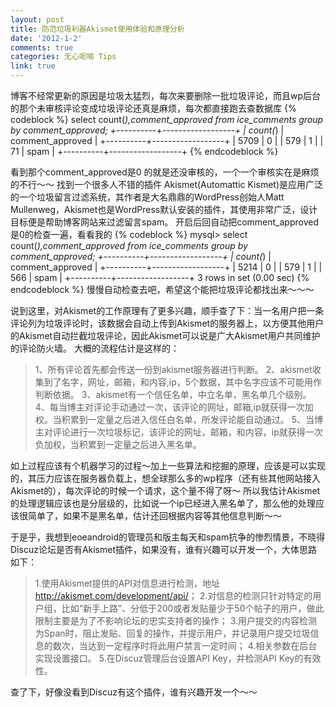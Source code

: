 ```yaml
---
layout: post
title: 防范垃圾利器Akismet使用体验和原理分析
date: '2012-1-2'
comments: true
categories: 无心呢喃 Tips
link: true
---
```

博客不经常更新的原因是垃圾太猛烈，每次来要删除一批垃圾评论，而且wp后台的那个未审核评论变成垃圾评论还真是麻烦，每次都直接跑去查数据库
{% codeblock %}
select count(*),comment_approved from ice_comments group by comment_approved;
+----------+------------------+
| count(*) | comment_approved |
+----------+------------------+
|     5709 | 0                | 
|      579 | 1                | 
|       71 | spam             | 
+----------+------------------+
{% endcodeblock %}

看到那个comment_approved是0 的就是还没审核的，一个一个审核实在是麻烦的不行～～
找到一个很多人不错的插件 Akismet(Automattic Kismet)是应用广泛的一个垃圾留言过滤系统，其作者是大名鼎鼎的WordPress创始人Matt Mullenweg，Akismet也是WordPress默认安装的插件，其使用非常广泛，设计目标便是帮助博客网站来过滤留言spam。
开启后回自动把comment_approved是0的检查一遍，看看我的
{% codeblock %} 
mysql> select count(*),comment_approved from ice_comments group by comment_approved;
+----------+------------------+
| count(*) | comment_approved |
+----------+------------------+
|     5214 | 0                | 
|      579 | 1                | 
|      566 | spam             | 
+----------+------------------+
3 rows in set (0.00 sec)
{% endcodeblock %}
慢慢自动检查去吧，希望这个能把垃圾评论都找出来～～～

说到这里，对Akismet的工作原理有了更多兴趣，顺手查了下：当一名用户把一条评论列为垃圾评论时，该数据会自动上传到Akismet的服务器上，以方便其他用户的Akismet自动拦截垃圾评论，因此Akismet可以说是广大Akismet用户共同维护的评论防火墙。
大概的流程估计是这样的：

<blockquote>1、所有评论首先都会传送一份到akismet服务器进行判断。
2、akismet收集到了名字，网址，邮箱，和内容,ip，5个数据，其中名字应该不可能用作判断依据。
3、akismet有一个信任名单，中立名单，黑名单几个级别。
4、每当博主对评论手动通过一次，该评论的网址，邮箱,ip就获得一次加权。当积累到一定量之后进入信任白名单，所发评论能自动通过。
5、当博主对评论进行一次垃圾标记，该评论的网址，邮箱，和内容，ip就获得一次负加权，当积累到一定量之后进入黑名单。</blockquote>


如上过程应该有个机器学习的过程～加上一些算法和挖掘的原理，应该是可以实现的，其压力应该在服务器负载上，想全球那么多的wp程序（还有些其他网站接入Akismet的），每次评论的时候一个请求，这个量不得了呀～ 所以我估计Akismet的处理逻辑应该也是分层级的，比如说一个ip已经进入黑名单了，那么他的处理应该很简单了，如果不是黑名单，估计还回根据内容等其他信息判断～～

于是乎，我想到eoeandroid的管理员和版主每天和spam抗争的惨烈情景，不晓得Discuz论坛是否有Akismet插件，如果没有，谁有兴趣可以开发一个，大体思路如下：
<blockquote>
1.使用Akismet提供的API对信息进行检测，地址 <a href="http://akismet.com/development/api/">http://akismet.com/development/api/</a>；
2.对信息的检测只针对特定的用户组，比如“新手上路”、分低于200或者发贴量少于50个帖子的用户，做此限制主要是为了不影响论坛的忠实支持者的操作；
3.用户提交的内容检测为Span时，阻止发贴、回复的操作，并提示用户，并记录用户提交垃圾信息的数次，当达到一定程序时将此用户禁言一定时间；
4.相关参数在后台实现设置接口。
5.在Discuz管理后台设置API Key，并检测API Key的有效性。
</blockquote>
查了下，好像没看到Discuz有这个插件，谁有兴趣开发一个～～
